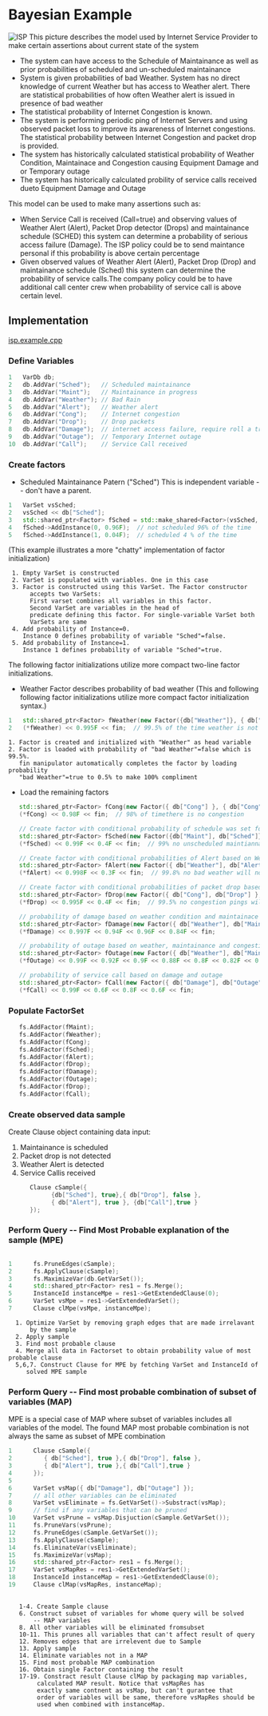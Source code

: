   # Bayesian Example![ISP](docs/isp.png)This picture describes the model used by Internet Service Provider to make certain assertions about current state of the system * The system can have access to the Schedule of Maintainance as well as prior 
  probabilities of scheduled and un-scheduled maintainance 
* System is given probabilities of bad Weather.  System has no direct
  knowledge of current Weather but has access to Weather alert. 
  There are statistical probabilities of how often Weather alert is issued in presence of   bad weather * The statistical probability of Internet Congestion is known.
* The system is performing periodic ping of Internet Servers and using 
  observed packet loss to improve its awareness of Internet congestions.  The statistical probability between Internet Congestion and packet drop is provided.* The system has historically calculated statistical probability of 
  Weather Condition, Maintainace and Congestion causing Equipment Damage and  or Temporary outage* The system has historically calculated probility of service calls received
  dueto Equipment Damage and Outage    This model can be used to make many assertions such as:* When Service Call is received (Call=true) and observing values of   Weather Alert (Alert),   Packet Drop detector (Drops) and maintainance schedule (SCHED) this system can determine a probability   of serious access failure (Damage). The ISP policy could be  to send maintance personal if this probability is above certain percentage* Given observed values of   Weather Alert (Alert),   Packet Drop (Drop) and maintainance schedule (Sched) this system can determine the probability of service calls.The company policy could be to have additional call center crewwhen probability of service call is above certain level. ## Implementation[isp.example.cpp](./test1/isp_exampe.cpp)### Define Variables``` c++1   VarDb db;
2   db.AddVar("Sched");   // Scheduled maintainance
3   db.AddVar("Maint");   // Maintainance in progress 
4   db.AddVar("Weather"); // Bad Rain
5   db.AddVar("Alert");   // Weather alert
6   db.AddVar("Cong");    // Internet congestion
7   db.AddVar("Drop");    // Drop packets
8   db.AddVar("Damage");  // internet access failure, require roll a track
9   db.AddVar("Outage");  // Temporary Internet outage
10  db.AddVar("Call");    // Service Call received
```### Create factors- Scheduled Maintainance Patern ("Sched")This is independent variable -- don't have a parent. 
``` c++
1   VarSet vsSched; 
2   vsSched << db["Sched"];
3   std::shared_ptr<Factor> fSched = std::make_shared<Factor>(vsSched, vsSched);
4   fSched->AddInstance(0, 0.96F);  // not scheduled 96% of the time
5   fSched->AddInstance(1, 0.04F);  // scheduled 4 % of the time
```
(This example illustrates a more "chatty" implementation of factor initialization)     1. Empty VarSet is constructed      2. VarSet is populated with variables. One in this case
     3. Factor is constructed using this VarSet. The Factor constructor
          accepts two VarSets:  
          First varset combines all variables in this factor.           Second VarSet are variables in the head of           predicate defining this factor. For single-variable VarSet both          VarSets are same      4. Add probability of Instance=0. 
        Instance 0 defines probability of variable "Sched"=false.      5. Add probability of Instance=1. 
        Instance 1 defines probability of variable "Sched"=true.  The following factor initializations utilize more compact two-line factor initializations.- Weather Factor describes probability of bad weather
 (This and following following factor initializations utilize more compact  factor initialization syntax.)``` c++1   std::shared_ptr<Factor> fWeather(new Factor({db["Weather"]}, { db["Weather"] }));
2   (*fWeather) << 0.995F << fin;  // 99.5% of the time weather is not bad
```    1. Factor is created and initialized with "Weather" as head variable
    2. Factor is loaded with probability of "bad Weather"=false which is 99.5%.
       fin manipulator automatically completes the factor by loading probability 
       "bad Weather"=true to 0.5% to make 100% compliment
- Load the remaining factors
``` c++
   std::shared_ptr<Factor> fCong(new Factor({ db["Cong"] }, { db["Cong"] }));
   (*fCong) << 0.98F << fin;  // 98% of timethere is no congestion

   // Create factor with conditional probability of schedule was set for this maintainance 
   std::shared_ptr<Factor> fSched(new Factor({db["Maint"], db["Sched"]}, {db["Sched"]}));
   (*fSched) << 0.99F << 0.4F << fin;  // 99% no unscheduled maintiannace, 40% sheduled maintainance is not performed

   // Create factor with conditional probabilities of Alert based on Weather Condition  
   std::shared_ptr<Factor> fAlert(new Factor({ db["Weather"], db["Alert"] }, { db["Alert"] }));
   (*fAlert) << 0.998F << 0.3F << fin;  // 99.8% no bad weather will not alert, 30% bad weather will not cause alert

   // Create factor with conditional probabilities of packet drop based on Internet Congestion
   std::shared_ptr<Factor> fDrop(new Factor({ db["Cong"], db["Drop"] }, { db["Drop"] }));
   (*fDrop) << 0.995F << 0.4F << fin;  // 99.5% no congestion pings will notdrop, 40% congestion packet will not drop

   // probability of damage based on weather condition and maintainace 
   std::shared_ptr<Factor> fDamage(new Factor({ db["Weather"], db["Maint"], db["Damage"] }, { db["Damage"] }));
   (*fDamage) << 0.997F << 0.94F << 0.96F << 0.84F << fin;  

   // probability of outage based on weather, maintainance and congestion
   std::shared_ptr<Factor> fOutage(new Factor({ db["Weather"], db["Maint"], db["Cong"], db["Outage"] }, { db["Outage"] }));
   (*fOutage) << 0.99F << 0.92F << 0.9F << 0.88F << 0.8F << 0.82F << 0.85F << 0.78F << fin;

   // probability of service call based on damage and outage
   std::shared_ptr<Factor> fCall(new Factor({ db["Damage"], db["Outage"], db["Call"] }, { db["Call"] }));
   (*fCall) << 0.99F << 0.6F << 0.8F << 0.6F << fin;

```
### Populate FactorSet

``` c++
   fs.AddFactor(fMaint);
   fs.AddFactor(fWeather);
   fs.AddFactor(fCong);
   fs.AddFactor(fSched);
   fs.AddFactor(fAlert);
   fs.AddFactor(fDrop);
   fs.AddFactor(fDamage);
   fs.AddFactor(fOutage);
   fs.AddFactor(fDrop);
   fs.AddFactor(fCall);

```

### Create observed data sample 
Create Clause object containing data input:
1. Maintainance is scheduled
1. Packet drop is not detected
1. Weather Alert is detected
1. Service Callis received 

``` c++
      Clause cSample({ 
            {db["Sched"], true},{ db["Drop"], false },
            { db["Alert"], true }, {db["Call"],true } 
      });

```

### Perform Query -- Find Most Probable explanation of the sample (MPE)

``` c++

1      fs.PruneEdges(cSample);
2      fs.ApplyClause(cSample);
3      fs.MaximizeVar(db.GetVarSet());
4      std::shared_ptr<Factor> res1 = fs.Merge();
5      InstanceId instanceMpe = res1->GetExtendedClause(0);
6      VarSet vsMpe = res1->GetExtendedVarSet();  
7      Clause clMpe(vsMpe, instanceMpe);
```
      1. Optimize VarSet by removing graph edges that are made irrelavant
          by the sample
      2. Apply sample
      3. Find most probable clause
      4. Merge all data in Factorset to obtain probability value of most probable clause 
      5,6,7. Construct Clause for MPE by fetching VarSet and InstanceId of 
         solved MPE sample

### Perform Query -- Find most probable combination of subset of variables  (MAP)
MPE is a special case of MAP where subset of variables includes all variables of the model.
The found MAP most probable combination is not always the same as subset of MPE combination 

``` c++
1      Clause cSample({
2         { db["Sched"], true },{ db["Drop"], false },
3         { db["Alert"], true },{ db["Call"],true }
4      });
5
6      VarSet vsMap({ db["Damage"], db["Outage"] });
7      // all other variables can be eliminated
8      VarSet vsEliminate = fs.GetVarSet()->Substract(vsMap);
9      // find if any variables that can be pruned 
10     VarSet vsPrune = vsMap.Disjuction(cSample.GetVarSet());
11     fs.PruneVars(vsPrune);
12     fs.PruneEdges(cSample.GetVarSet());
13     fs.ApplyClause(cSample);
14     fs.EliminateVar(vsEliminate);
15     fs.MaximizeVar(vsMap);
16     std::shared_ptr<Factor> res1 = fs.Merge();
17     VarSet vsMapRes = res1->GetExtendedVarSet();
18     InstanceId instanceMap = res1->GetExtendedClause(0);
19     Clause clMap(vsMapRes, instanceMap);
 
```
       1-4. Create Sample clause
       6. Construct subset of variables for whome query will be solved
           -- MAP variables
       8. All other variables will be eliminated fromsubset
       10-11. This prunes all variables that can't affect result of query 
       12. Removes edges that are irrelevent due to Sample
       13. Apply sample
       14. Eliminate variables not in a MAP
       15. Find most probable MAP combination
       16. Obtain single Factor containing the result
       17-19. Constract result Clause clMap by packaging map variables, 
            calculated MAP result. Notice that vsMapRes has 
            exactly same contnent as vsMap, but can't gurantee that 
            order of variables will be same, therefore vsMapRes should be 
            used when combined with instanceMap. 



